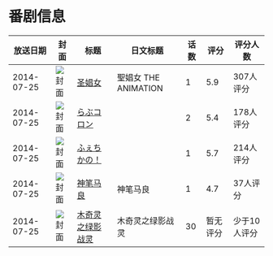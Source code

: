 # 番剧信息

|放送日期|封面|标题|日文标题|话数|评分|评分人数|
|---|---|---|---|---|---|---|
|2014-07-25|![封面](https://bangumi.tv/img/no_icon_subject.png)|[圣娼女](https://bangumi.tv/subject/104337)|聖娼女 THE ANIMATION|1|5.9|307人评分|
|2014-07-25|![封面](https://bangumi.tv/img/no_icon_subject.png)|[らぶコロン](https://bangumi.tv/subject/104338)||2|5.4|178人评分|
|2014-07-25|![封面](https://bangumi.tv/img/no_icon_subject.png)|[ふぇちかの！](https://bangumi.tv/subject/109446)||1|5.7|214人评分|
|2014-07-25|![封面](https://lain.bgm.tv/pic/cover/c/1c/f2/114733_7BGB9.jpg)|[神笔马良](https://bangumi.tv/subject/114733)|神笔马良|1|4.7|37人评分|
|2014-07-25|![封面](https://lain.bgm.tv/pic/cover/c/f9/50/228962_FRPRp.jpg)|[木奇灵之绿影战灵](https://bangumi.tv/subject/228962)|木奇灵之绿影战灵|30|暂无评分|少于10人评分|
